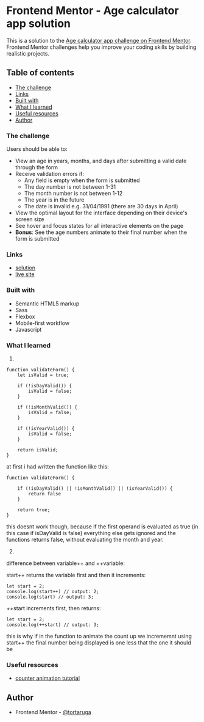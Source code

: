 # Frontend Mentor - Age calculator app solution

This is a solution to the [Age calculator app challenge on Frontend Mentor](https://www.frontendmentor.io/challenges/age-calculator-app-dF9DFFpj-Q). Frontend Mentor challenges help you improve your coding skills by building realistic projects. 

## Table of contents

  - [The challenge](#the-challenge)
  - [Links](#links)
  - [Built with](#built-with)
  - [What I learned](#what-i-learned)
  - [Useful resources](#useful-resources)
- [Author](#author)

### The challenge

Users should be able to:

- View an age in years, months, and days after submitting a valid date through the form
- Receive validation errors if:
  - Any field is empty when the form is submitted
  - The day number is not between 1-31
  - The month number is not between 1-12
  - The year is in the future
  - The date is invalid e.g. 31/04/1991 (there are 30 days in April)
- View the optimal layout for the interface depending on their device's screen size
- See hover and focus states for all interactive elements on the page
- **Bonus**: See the age numbers animate to their final number when the form is submitted

### Links

-  [solution](https://www.frontendmentor.io/solutions/age-calculator-PvuK3YPec9)
-  [live site](https://tortaruga.github.io/age-calculator/)

### Built with

- Semantic HTML5 markup
- Sass
- Flexbox
- Mobile-first workflow
- Javascript


### What I learned

1.

```
function validateForm() {
    let isValid = true; 
    
    if (!isDayValid()) { 
        isValid = false; 
    } 
    
    if (!isMonthValid()) {  
        isValid = false; 
    } 
    
    if (!isYearValid()) { 
        isValid = false; 
    } 
    
    return isValid;
}
```

at first i had written the function like this: 
```
function validateForm() {
    
    if (!isDayValid() || !isMonthValid() || !isYearValid()) { 
        return false
    } 
    
    return true;
}
```

this doesnt work though, because if the first operand is evaluated as true (in this case if isDayValid is false) everything else gets ignored and the functions returns false, without evaluating the month and year.

2.
difference between variable++ and ++variable:

start++ returns the variable first and then it increments:
```
let start = 2;
console.log(start++) // output: 2;
console.log(start) // output: 3;
```

++start increments first, then returns:
```
let start = 2;
console.log(++start) // output: 3;
```

this is why if in the function to animate the count up we incrememnt using start++ the final number being displayed is one less that the one it should be

### Useful resources

- [counter animation tutorial](https://www.geeksforgeeks.org/how-to-make-animated-counter-using-javascript/) 

## Author

- Frontend Mentor - [@tortaruga](https://www.frontendmentor.io/profile/tortaruga)
